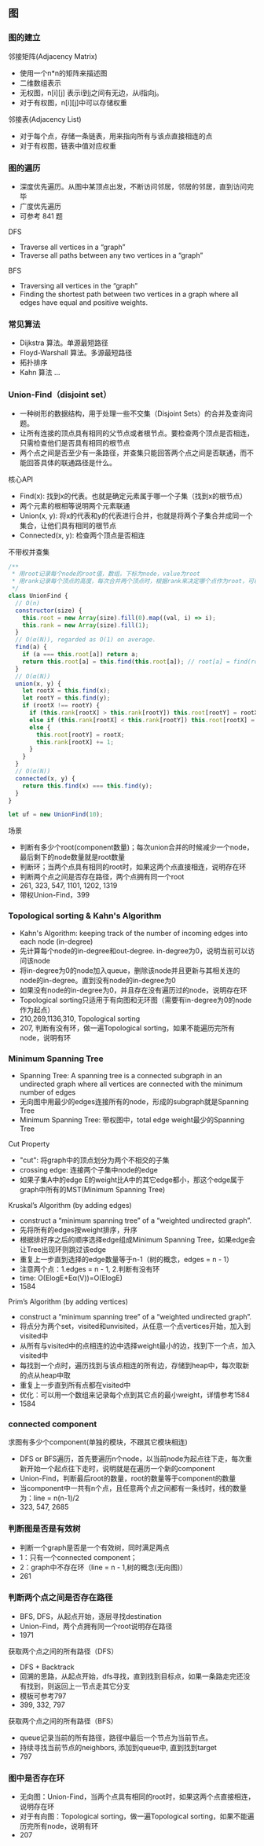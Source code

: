 ## 图

### 图的建立

邻接矩阵(Adjacency Matrix)
* 使用一个n*n的矩阵来描述图
* 二维数组表示
* 无权图，n[i][j] 表示i到j之间有无边，从i指向j。
* 对于有权图，n[i][j]中可以存储权重

邻接表(Adjacency List)
* 对于每个点，存储一条链表，用来指向所有与该点直接相连的点
* 对于有权图，链表中值对应权重

### 图的遍历
* 深度优先遍历。从图中某顶点出发，不断访问邻居，邻居的邻居，直到访问完毕
* 广度优先遍历
* 可参考 841 题

DFS
* Traverse all vertices in a “graph”
* Traverse all paths between any two vertices in a “graph”

BFS
* Traversing all vertices in the “graph”
* Finding the shortest path between two vertices in a graph where all edges have equal and positive weights.

### 常见算法
* Dijkstra 算法。单源最短路径
* Floyd-Warshall 算法。多源最短路径
* 拓扑排序
* Kahn 算法
...

### Union-Find（disjoint set）
* 一种树形的数据结构，用于处理一些不交集（Disjoint Sets）的合并及查询问题。
* 让所有连接的顶点具有相同的父节点或者根节点。要检查两个顶点是否相连，只需检查他们是否具有相同的根节点
* 两个点之间是否至少有一条路径，并查集只能回答两个点之间是否联通，而不能回答具体的联通路径是什么。

核心API
* Find(x): 找到x的代表。也就是确定元素属于哪一个子集（找到x的根节点）
* 两个元素的根相等说明两个元素联通
* Union(x, y): 将x的代表和y的代表进行合并，也就是将两个子集合并成同一个集合，让他们具有相同的根节点
* Connected(x, y): 检查两个顶点是否相连

不带权并查集
```javascript
/**
 * 用root记录每个node的root值，数组，下标为node，value为root
 * 用rank记录每个顶点的高度，每次合并两个顶点时，根据rank来决定哪个点作为root，可以限制整个树的高度
 */
class UnionFind {
  // O(n)
  constructor(size) {
    this.root = new Array(size).fill(0).map((val, i) => i);
    this.rank = new Array(size).fill(1);
  }
  // O(α(N)), regarded as O(1) on average.
  find(a) {
    if (a === this.root[a]) return a;
    return this.root[a] = this.find(this.root[a]); // root[a] = find(root[a]); return root[a];
  }
  // O(α(N))
  union(x, y) {
    let rootX = this.find(x);
    let rootY = this.find(y);
    if (rootX !== rootY) {
      if (this.rank[rootX] > this.rank[rootY]) this.root[rootY] = rootX;
      else if (this.rank[rootX] < this.rank[rootY]) this.root[rootX] = rootY;
      else {
        this.root[rootY] = rootX;
        this.rank[rootX] += 1;
      }
    }
  }
  // O(α(N))
  connected(x, y) {
    return this.find(x) === this.find(y);
  }
}

let uf = new UnionFind(10);
```

场景
* 判断有多少个root(component数量)；每次union合并的时候减少一个node，最后剩下的node数量就是root数量
* 判断环；当两个点具有相同的root时，如果这两个点直接相连，说明存在环
* 判断两个点之间是否存在路径，两个点拥有同一个root
* 261, 323, 547, 1101, 1202, 1319
* 带权Union-Find，399

### Topological sorting & Kahn's Algorithm
* Kahn's Algorithm: keeping track of the number of incoming edges into each node (in-degree)
* 先计算每个node的in-degree和out-degree. in-degree为0，说明当前可以访问该node
* 将in-degree为0的node加入queue，删除该node并且更新与其相关连的node的in-degree。直到没有node的in-degree为0
* 如果没有node的in-degree为0，并且存在没有遍历过的node，说明存在环
* Topological sorting只适用于有向图和无环图（需要有in-degree为0的node作为起点）
* 210,269,1136,310, Topological sorting
* 207, 判断有没有环，做一遍Topological sorting，如果不能遍历完所有node，说明有环

### Minimum Spanning Tree
* Spanning Tree: A spanning tree is a connected subgraph in an undirected graph where all vertices are connected with the minimum number of edges
* 无向图中用最少的edges连接所有的node，形成的subgraph就是Spanning Tree
* Minimum Spanning Tree: 带权图中，total edge weight最少的Spanning Tree

Cut Property
* "cut": 将graph中的顶点划分为两个不相交的子集
* crossing edge: 连接两个子集中node的edge
* 如果子集A中的edge E的weight比A中的其它edge都小，那这个edge属于graph中所有的MST(Minimum Spanning Tree)

Kruskal’s Algorithm (by adding edges)
* construct a “minimum spanning tree” of a “weighted undirected graph”.
* 先将所有的edges按weight排序，升序
* 根据排好序之后的顺序选择edge组成Minimum Spanning Tree，如果edge会让Tree出现环则跳过该edge
* 重复上一步直到选择的edge数量等于n-1（树的概念，edges = n - 1）
* 注意两个点：1.edges = n - 1, 2.判断有没有环
* time:  O(ElogE+Eα(V))=O(ElogE)
* 1584

Prim’s Algorithm (by adding vertices)
* construct a “minimum spanning tree” of a “weighted undirected graph”.
* 将点分为两个set，visited和unvisited，从任意一个点vertices开始，加入到visited中
* 从所有与visited中的点相连的边中选择weight最小的边，找到下一个点，加入visited中
* 每找到一个点时，遍历找到与该点相连的所有边，存储到heap中，每次取新的点从heap中取
* 重复上一步直到所有点都在visited中
* 优化：可以用一个数组来记录每个点到其它点的最小weight，详情参考1584
* 1584

### connected component
求图有多少个component(单独的模块，不跟其它模块相连)
* DFS or BFS遍历，首先要遍历n个node，以当前node为起点往下走，每次重新开始一个起点往下走时，说明就是在遍历一个新的component
* Union-Find，判断最后root的数量，root的数量等于component的数量
* 当component中一共有n个点，且任意两个点之间都有一条线时，线的数量为：line = n(n-1)/2
* 323, 547, 2685

### 判断图是否是有效树
* 判断一个graph是否是一个有效树，同时满足两点
* 1：只有一个connected component；
* 2：graph中不存在环（line = n - 1,树的概念(无向图)）
* 261

### 判断两个点之间是否存在路径
* BFS, DFS，从起点开始，逐层寻找destination
* Union-Find，两个点拥有同一个root说明存在路径
* 1971

获取两个点之间的所有路径（DFS）
* DFS + Backtrack
* 回溯的思路，从起点开始，dfs寻找，直到找到目标点，如果一条路走完还没有找到，则返回上一节点走其它分支
* 模板可参考797
* 399, 332, 797

获取两个点之间的所有路径（BFS）
* queue记录当前的所有路径，路径中最后一个节点为当前节点。
* 持续寻找当前节点的neighbors, 添加到queue中, 直到找到target
* 797

### 图中是否存在环
* 无向图：Union-Find，当两个点具有相同的root时，如果这两个点直接相连，说明存在环
* 对于有向图：Topological sorting，做一遍Topological sorting，如果不能遍历完所有node，说明有环
* 207